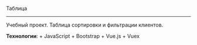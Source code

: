 Таблица

---

Учебный проект. Таблица сортировки и фильтрации клиентов.

**Технологии**: + JavaScript
                + Bootstrap
                + Vue.js
                + Vuex

